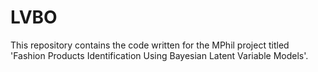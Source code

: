 # LVBO

This repository contains the code written for the MPhil project titled 'Fashion Products Identification Using Bayesian Latent Variable Models'. 
